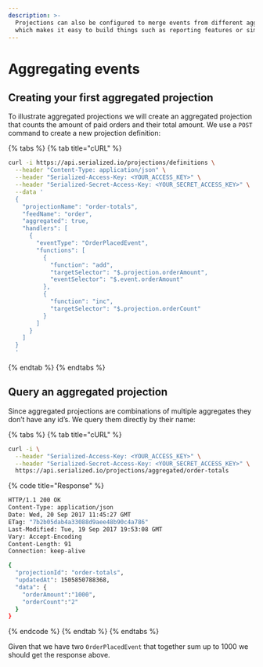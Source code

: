 ```yaml
---
description: >-
  Projections can also be configured to merge events from different aggregates
  which makes it easy to build things such as reporting features or similar.
---
```


# Aggregating events

## Creating your first aggregated projection

To illustrate aggregated projections we will create an aggregated projection that counts the amount of paid orders and their total amount. We use a `POST` command to create a new projection definition:

{% tabs %}
{% tab title="cURL" %}
```bash
curl -i https://api.serialized.io/projections/definitions \
  --header "Content-Type: application/json" \
  --header "Serialized-Access-Key: <YOUR_ACCESS_KEY>" \
  --header "Serialized-Secret-Access-Key: <YOUR_SECRET_ACCESS_KEY>" \
  --data '
  {
    "projectionName": "order-totals",
    "feedName": "order",
    "aggregated": true,
    "handlers": [
      {
        "eventType": "OrderPlacedEvent",
        "functions": [
          {
            "function": "add",
            "targetSelector": "$.projection.orderAmount",
            "eventSelector": "$.event.orderAmount"
          },
          {
            "function": "inc",
            "targetSelector": "$.projection.orderCount"
          }
        ]
      }
    ]
  }
  '
```
{% endtab %}
{% endtabs %}

## Query an aggregated projection

Since aggregated projections are combinations of multiple aggregates they don’t have any id’s. We query them directly by their name:

{% tabs %}
{% tab title="cURL" %}
```bash
curl -i \
  --header "Serialized-Access-Key: <YOUR_ACCESS_KEY>" \
  --header "Serialized-Secret-Access-Key: <YOUR_SECRET_ACCESS_KEY>" \
  https://api.serialized.io/projections/aggregated/order-totals
```

{% code title="Response" %}
```bash
HTTP/1.1 200 OK
Content-Type: application/json
Date: Wed, 20 Sep 2017 11:45:27 GMT
ETag: "7b2b05dab4a33088d9aee48b90c4a786"
Last-Modified: Tue, 19 Sep 2017 19:53:08 GMT
Vary: Accept-Encoding
Content-Length: 91
Connection: keep-alive

{
  "projectionId": "order-totals",
  "updatedAt": 1505850788368,
  "data": {
    "orderAmount":"1000",
    "orderCount":"2"
  }
}
```
{% endcode %}
{% endtab %}
{% endtabs %}

Given that we have two `OrderPlacedEvent` that together sum up to 1000 we should get the response above.

